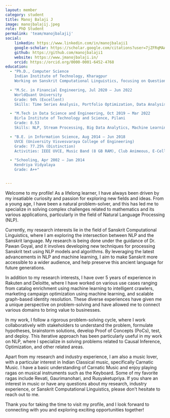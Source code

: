 ```yaml
---
layout: member
category: student
title: Manoj Balaji J
image: manojbalajij.jpeg
role: PhD Student
permalink: 'team/manojbalajij'
social:
    linkedin: https://www.linkedin.com/in/manojbalaji1 
    google-scholar: https://scholar.google.com/citations?user=7jZFRqMAAAAJ&hl
    github: https://github.com/manojbalaji1
    website: https://www.jmanojbalaji.in/
    orcid: https://orcid.org/0000-0001-6452-4768
education:
  - "Ph.D., Computer Science  
    Indian Institute of Technology, Kharagpur  
    Working on Sanskrit Computational Linguistics, focusing on Question Answering, Cross-lingual Summarisation, and Information Retrieval"

  - "M.Sc. in Financial Engineering, Jul 2020 – Jun 2022  
    WorldQuant University  
    Grade: 94% (Excellent)  
    Skills: Time Series Analysis, Portfolio Optimization, Data Analysis"

  - "M.Tech in Data Science and Engineering, Oct 2019 – Mar 2022  
    Birla Institute of Technology and Science, Pilani  
    Grade: 8.53  
    Skills: NLP, Stream Processing, Big Data Analytics, Machine Learning, Deep Learning"

  - "B.E. in Information Science, Aug 2014 – Jun 2018  
    UVCE (University Visvesvaraya College of Engineering)  
    Grade: 77.25% (Distinction)  
    Activities: IEEE UVCE, Music Band (8 GB RAM), Club Animeous, E-Cell"

  - "Schooling, Apr 2002 – Jan 2014  
    Kendriya Vidyalaya  
    Grade: A++"


---
```


Welcome to my profile! As a lifelong learner, I have always been driven by my insatiable curiosity and passion for exploring new fields and ideas. From a young age, I have been a natural problem-solver, and this has led me to specialize in solving complex challenges related to mathematics and its various applications, particularly in the field of Natural Language Processing (NLP).

Currently, my research interests lie in the field of Sanskrit Computational Linguistics, where I am exploring the intersection between NLP and the Sanskrit language. My research is being done under the guidance of Dr. Pawan Goyal, and it involves developing new techniques for processing Sanskrit text using NLP models and algorithms. By leveraging the latest advancements in NLP and machine learning, I aim to make Sanskrit more accessible to a wider audience, and help preserve this ancient language for future generations.

In addition to my research interests, I have over 5 years of experience in Rakuten and Deloitte, where I have worked on various use cases ranging from catalog enrichment using machine learning to intelligent crawlers, marketing campaign optimization using machine learning, and scalable graph-based identity resolution. These diverse experiences have given me a unique perspective on problem-solving and have allowed me to connect various domains to bring value to businesses.

In my work, I follow a rigorous problem-solving cycle, where I work collaboratively with stakeholders to understand the problem, formulate hypotheses, brainstorm solutions, develop Proof of Concepts (PoCs), test, and deploy. This iterative approach has been particularly useful in my work on NLP, where I specialize in solving problems related to Causal Inference, Optimization, and other related areas.

Apart from my research and industry experience, I am also a music lover, with a particular interest in Indian Classical music, specifically Carnatic Music. I have a basic understanding of Carnatic Music and enjoy playing ragas on musical instruments such as the Keyboard. Some of my favorite ragas include Revati, Gaurimanohari, and Rusyaketupriya. If you share an interest in music or have any questions about my research, industry experience, or Sanskrit Computational Linguistics, please don't hesitate to reach out to me.

Thank you for taking the time to visit my profile, and I look forward to connecting with you and exploring exciting opportunities together!
